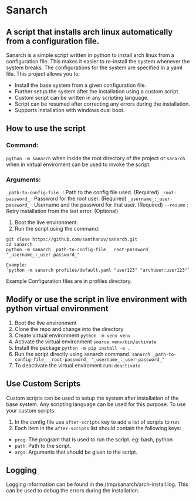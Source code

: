 # Sanarch
## A script that installs arch linux automatically from a configuration file.

Sanarch is a simple script written in python to install arch linux from a configuration file. This makes it easier to re-install the system whenever the system breaks. The configurations for the system are specified in a yaml file. This project allows you to:

* Install the base system from a given configuration file.
* Further setup the system after the installation using a custom script.
* Custom script can be written in any scripting language.
* Script can be resumed after correcting any errors during the installation.
* Supports installation with windows dual boot.

## How to use the script

### Command:
`python -m sanarch` when inside the root directory of the project or `sanarch` when in virtual enviroment can be used to invoke the script.
### Arguments:
`_path-to-config-file_` : Path to the config file used. (Required)
`_root-password_` : Password for the root user. (Required)
`_username_:_user-password_` : Username and the password for that user. (Required)
`--resume` : Retry installation from the last error. (Optional)


1. Boot the live environment.
2. Run the script using the command:
```
git clone https://github.com/santhanuv/sanarch.git
cd sanarch
python -m sanarch _path-to-config-file_ _root-password_ "_username_:_user-password_"

Example:
`python -m sanarch profiles/default.yaml "user123" "archuser:user123"`
```

Example Configuration files are in profiles directory.

## Modify or use the script in live environment with python virtual environment

1. Boot the live environment
2. Clone the repo and change into the directory
3. Create virtual environment
  `python -m venv venv`
4. Activate the virtual environment
  `source venv/bin/activate`
5. Install the package
  `python -m pip install -e .`
7. Run the script directly using sanarch command. 
  `sanarch _path-to-config-file_ _root-password_ "_username_:_user-password_"`
8. To deactivate the virtual enviroment run:
  `deactivate`

## Use Custom Scripts

Custom scripts can be used to setup the system after installation of the base system. Any scripting language can be used for this purpose. 
To use your custom scripts:
1. In the config file use `after-scripts` key to add a list of scripts to run.
2. Each item in the `after-scripts` list should contain the following keys:
  * `prog`: The program that is used to run the script. eg: bash, python
  * `path`: Path to the script.
  * `args`: Arguments that should be given to the script. 
  
## Logging

Logging information can be found in the /tmp/sanarch/arch-install.log. This can be used to debug the errors during the installation.
